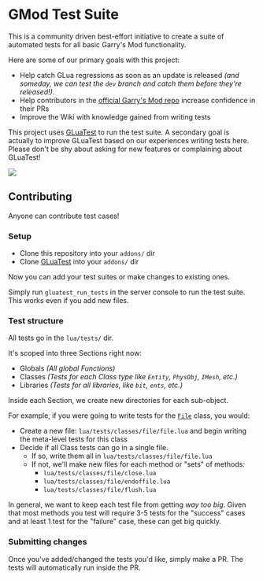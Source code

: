 # GMod Test Suite

This is a community driven best-effort initiative to create a suite of automated tests for all basic Garry's Mod functionality.

Here are some of our primary goals with this project:
- Help catch GLua regressions as soon as an update is released _(and someday, we can test the `dev` branch and catch them before they're released!)_.
- Help contributors in the [official Garry's Mod repo](https://github.com/Facepunch/garrysmod) increase confidence in their PRs
- Improve the Wiki with knowledge gained from writing tests

This project uses [GLuaTest](https://github.com/CFC-Servers/GLuaTest) to run the test suite.
A secondary goal is actually to improve GLuaTest based on our experiences writing tests here. Please don't be shy about asking for new features or complaining about GLuaTest!
    
<p align="left">
    <a href="https://github.com/CFC-Servers/gmod_tests/actions/workflows/run_tests.yml" alt="GLuaTest Status"><img src="https://img.shields.io/github/actions/workflow/status/CFC-Servers/gmod_tests/run_tests.yml?event=push&style=for-the-badge&label=GLuaTest" /></a>
</p>

## Contributing
Anyone can contribute test cases!

### Setup
- Clone this repository into your `addons/` dir
- Clone [GLuaTest](https://github.com/CFC-Servers/GLuaTest) into your `addons/` dir

Now you can add your test suites or make changes to existing ones.

Simply run `gluatest_run_tests` in the server console to run the test suite. This works even if you add new files.


### Test structure
All tests go in the `lua/tests/` dir.

It's scoped into three Sections right now:
- Globals _(All global Functions)_
- Classes _(Tests for each Class type like `Entity`, `PhysObj`, `IMesh`, etc.)_
- Libraries _(Tests for all libraries, like `bit`, `ents`, etc.)_

Inside each Section, we create new directories for each sub-object.

For example, if you were going to write tests for the [`File`](https://gmodwiki.com/file_class) class, you would:
- Create a new file: `lua/tests/classes/file/file.lua` and begin writing the meta-level tests for this class
- Decide if all Class tests can go in a single file.
  - If so, write them all in `lua/tests/classes/file/file.lua`
  - If not, we'll make new files for each method or "sets" of methods:
    - `lua/tests/classes/file/close.lua`
    - `lua/tests/classes/file/endoffile.lua`
    - `lua/tests/classes/file/flush.lua`

In general, we want to keep each test file from getting _way too big_. Given that most methods you test will require 3-5 tests for the "success" cases and at least 1 test for the "failure" case, these can get big quickly.


### Submitting changes
Once you've added/changed the tests you'd like, simply make a PR. The tests will automatically run inside the PR.
